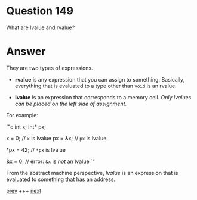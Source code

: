 
# Question 149



 What are lvalue and rvalue?


# Answer



They are two types of expressions. 

* __rvalue__ is any expression that you can assign to something. Basically,
everything that is evaluated to a type other than `void` is an rvalue.

* __lvalue__ is an expression that corresponds to a memory cell. _Only lvalues can be placed on the left side of assignment_.

For example:

`"c
int x;
int* px;

x   = 0;     //  `x`  is lvalue
px  = &x;    //  `px` is lvalue

*px = 42;    // `*px` is lvalue

&x = 0;      // error: `&x` is _not_ an lvalue
`"

From the abstract machine perspective, _lvalue_ is an expression that is evaluated to something that has an address.


[prev](148.md) +++ [next](150.md)
